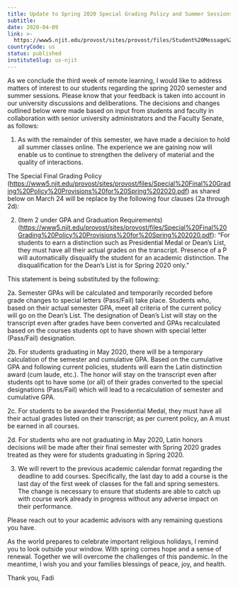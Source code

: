 ```yaml
---
title: Update to Spring 2020 Special Grading Policy and Summer Sessions
subtitle: 
date: 2020-04-09
link: >-
  https://www5.njit.edu/provost/sites/provost/files/Student%20Message%20%2804-09-2020%29Final.pdf
countryCode: us
status: published
instituteSlug: us-njit
---
```

As we conclude the third week of remote learning, I would like to address matters of interest to our students regarding the spring 2020 semester and summer sessions. Please know that your feedback is taken into account in our university discussions and deliberations. The decisions and changes outlined below were made based on input from students and faculty in collaboration with senior university administrators and the Faculty Senate, as follows:

1. As with the remainder of this semester, we have made a decision to hold all summer classes online. The experience we are gaining now will enable us to continue to strengthen the delivery of material and the quality of interactions.

The Special Final Grading Policy (https://www5.njit.edu/provost/sites/provost/files/Special%20Final%20Grading%20Policy%20Provisions%20for%20Spring%202020.pdf)  as shared below on March 24 will be replace by the following four clauses (2a through 2d):

2. (Item 2 under GPA and Graduation Requirements)
(https://www5.njit.edu/provost/sites/provost/files/Special%20Final%20Grading%20Policy%20Provisions%20for%20Spring%202020.pdf): “For students to earn a distinction such as Presidential Medal or Dean’s List, they must have all their actual grades on the transcript. Presence of a P will automatically disqualify the student for an academic distinction. The disqualification for the Dean’s List is for Spring 2020 only.”

This statement is being substituted by the following:

2a. Semester GPAs will be calculated and temporarily recorded before grade changes to special letters (Pass/Fail) take place. Students who, based on their actual semester GPA, meet all criteria of the current policy will go on the Dean’s List. The designation of Dean’s List will stay on the transcript even after grades have been converted and GPAs recalculated based on the courses students opt to have shown with special letter (Pass/Fail) designation.

2b. For students graduating in May 2020, there will be a temporary calculation of the semester and cumulative GPA. Based on the cumulative GPA and following current policies, students will earn the Latin distinction award (cum laude, etc.). The honor will stay on the transcript even after students opt to have some (or all) of their grades converted to the special designations (Pass/Fail) which will lead to a recalculation of semester and cumulative GPA.

2c. For students to be awarded the Presidential Medal, they must have all their actual grades listed on their transcript; as per current policy, an A must be earned in all courses.   

2d. For students who are not graduating in May 2020, Latin honors decisions will be made after their final semester with Spring 2020 grades treated as they were for students graduating in Spring 2020.

3. We will revert to the previous academic calendar format regarding the deadline to add courses. Specifically, the last day to add a course is the last day of the first week of classes for the fall and spring semesters. The change is necessary to ensure that students are able to catch up with course work already in progress without any adverse impact on their performance.

Please reach out to your academic advisors with any remaining questions you have.

As the world prepares to celebrate important religious holidays, I remind you to look outside your window. With spring comes hope and a sense of renewal. Together we will overcome the challenges of this pandemic. In the meantime, I wish you and your families blessings of peace, joy, and health.

Thank you,
Fadi